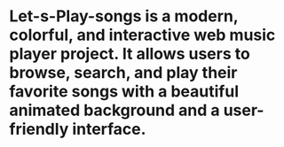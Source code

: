 # Let-s-Play-songs is a modern, colorful, and interactive web music player project. It allows users to browse, search, and play their favorite songs with a beautiful animated background and a user-friendly interface.
 
